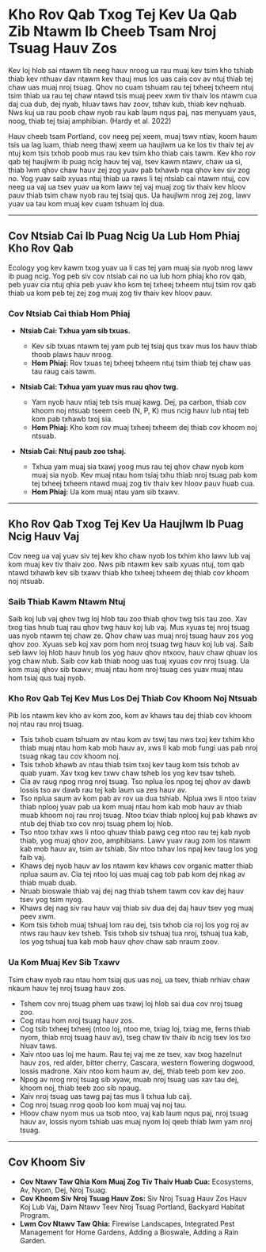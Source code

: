 # Kho Rov Qab Txog Tej Kev Ua Qab Zib Ntawm Ib Cheeb Tsam Nroj Tsuag Hauv Zos

Kev loj hlob sai ntawm tib neeg hauv nroog ua rau muaj kev tsim kho tshiab thiab kev nthuav dav ntawm kev thauj mus los uas cais cov av ntuj thiab tej chaw uas muaj nroj tsuag. Qhov no cuam tshuam rau tej txheej txheem ntuj tsim thiab ua rau tej chaw ntawd tsis muaj peev xwm tiv thaiv los ntawm cua daj cua dub, dej nyab, hluav taws hav zoov, tshav kub, thiab kev nqhuab. Nws kuj ua rau poob chaw nyob rau kab laum nqus paj, nas menyuam yaus, noog, thiab tej tsiaj amphibian. (Hardy et al. 2022)

Hauv cheeb tsam Portland, cov neeg pej xeem, muaj tswv ntiav, koom haum tsis ua lag luam, thiab neeg thawj xeem ua haujlwm ua ke los tiv thaiv tej av ntuj kom tsis txhob poob mus rau kev tsim kho thiab cais tawm. Kev kho rov qab tej haujlwm ib puag ncig hauv tej vaj, tsev kawm ntawv, chaw ua si, thiab lwm qhov chaw hauv zej zog yuav pab txhawb nqa qhov kev siv zog no. Yog yuav saib xyuas ntuj thiab ua raws li tej ntsiab cai ntawm ntuj, cov neeg ua vaj ua tsev yuav ua kom lawv tej vaj muaj zog tiv thaiv kev hloov pauv thiab tsim chaw nyob rau tej tsiaj qus. Ua haujlwm nrog zej zog, lawv yuav ua tau kom muaj kev cuam tshuam loj dua.

---

## Cov Ntsiab Cai Ib Puag Ncig Ua Lub Hom Phiaj Kho Rov Qab

Ecology yog kev kawm txog yuav ua li cas tej yam muaj sia nyob nrog lawv ib puag ncig. Yog peb siv cov ntsiab cai no ua lub hom phiaj kho rov qab, peb yuav cia ntuj qhia peb yuav kho kom tej txheej txheem ntuj tsim rov qab thiab ua kom peb tej zej zog muaj zog tiv thaiv kev hloov pauv.

### Cov Ntsiab Cai thiab Hom Phiaj

- **Ntsiab Cai: Txhua yam sib txuas.**  
  - Kev sib txuas ntawm tej yam pub tej tsiaj qus txav mus los hauv thiab thoob plaws hauv nroog.  
  - **Hom Phiaj:** Rov txuas tej txheej txheem ntuj tsim thiab tej chaw uas tau raug cais tawm.

- **Ntsiab Cai: Txhua yam yuav mus rau qhov twg.**  
  - Yam nyob hauv ntiaj teb tsis muaj kawg. Dej, pa carbon, thiab cov khoom noj ntsuab tseem ceeb (N, P, K) mus ncig hauv lub ntiaj teb kom pab txhawb txoj sia.  
  - **Hom Phiaj:** Kho kom rov muaj txheej txheem dej thiab cov khoom noj ntsuab.

- **Ntsiab Cai: Ntuj paub zoo tshaj.**  
  - Txhua yam muaj sia txawj yoog mus rau tej qhov chaw nyob kom muaj sia nyob. Kev muaj ntau hom tsiaj txhu thiab nroj tsuag pab kom tej txheej txheem ntawd muaj zog tiv thaiv kev hloov pauv huab cua.  
  - **Hom Phiaj:** Ua kom muaj ntau yam sib txawv.

---

## Kho Rov Qab Txog Tej Kev Ua Haujlwm Ib Puag Ncig Hauv Vaj

Cov neeg ua vaj yuav siv tej kev kho chaw nyob los txhim kho lawv lub vaj kom muaj kev tiv thaiv zoo. Nws pib ntawm kev saib xyuas ntuj, tom qab ntawd txhawb kev sib txawv thiab kho txheej txheem dej thiab cov khoom noj ntsuab.

### Saib Thiab Kawm Ntawm Ntuj

Saib koj lub vaj qhov twg loj hlob tau zoo thiab qhov twg tsis tau zoo. Xav txog tias hnub tuaj rau qhov twg hauv koj lub vaj. Mus xyuas tej nroj tsuag uas nyob ntawm tej chaw ze. Qhov chaw uas muaj nroj tsuag hauv zos yog qhov zoo. Xyuas seb koj xav pom hom nroj tsuag twg hauv koj lub vaj. Saib seb lawv loj hlob hauv hnub los yog hauv qhov ntxoov, hauv chaw qhuav los yog chaw ntub. Saib cov kab thiab noog uas tuaj xyuas cov nroj tsuag. Ua kom muaj qhov sib txawv; muaj ntau hom nroj tsuag ces yuav muaj ntau hom tsiaj qus tuaj nyob.

### Kho Rov Qab Tej Kev Mus Los Dej Thiab Cov Khoom Noj Ntsuab

Pib los ntawm kev kho av kom zoo, kom av khaws tau dej thiab cov khoom noj ntau rau nroj tsuag.

- Tsis txhob cuam tshuam av ntau kom av tswj tau nws txoj kev txhim kho thiab muaj ntau hom kab mob hauv av, xws li kab mob fungi uas pab nroj tsuag nkag tau cov khoom noj.
- Tsis txhob khawb av ntau thiab tsim txoj kev taug kom tsis txhob av quab yuam. Xav txog kev txwv chaw tsheb los yog kev tsav tsheb.
- Cia av raug npog nrog nroj tsuag. Tso nplua los npog tej qhov av dawb lossis tso av dawb rau tej kab laum ua zes hauv av.
- Tso nplua saum av kom pab av rov ua dua tshiab. Nplua xws li ntoo txiav thiab nplooj yuav pab ua kom muaj ntau hom kab mob hauv av thiab muab khoom noj rau nroj tsuag. Ntoo txiav thiab nplooj kuj pab khaws av ntub dej thiab txo cov nroj tsuag phem loj hlob.
- Tso ntoo txhav xws li ntoo qhuav thiab pawg ceg ntoo rau tej kab nyob thiab, yog muaj qhov zoo, amphibians. Lawv yuav raug zom los ntawm kab mob hauv av, tsim av tshiab. Siv ntoo txhav los npaj kev taug los yog faib vaj.
- Khaws dej nyob hauv av los ntawm kev khaws cov organic matter thiab nplua saum av. Cia tej ntoo loj uas muaj cag tob pab kom dej nkag av thiab muab duab.
- Nruab bioswale thiab vaj dej nag thiab tshem tawm cov kav dej hauv tsev yog tsim nyog.
- Khaws dej nag siv rau hauv vaj thiab siv dua dej daj hauv tsev yog muaj peev xwm.
- Kom tsis txhob muaj tshuaj lom rau dej, tsis txhob cia roj los yog roj av ntws rau hauv kev tsheb. Tsis txhob siv tshuaj tua nroj, tshuaj tua kab, los yog tshuaj tua kab mob hauv qhov chaw sab nraum zoov.

### Ua Kom Muaj Kev Sib Txawv

Tsim chaw nyob rau ntau hom tsiaj qus uas noj, ua tsev, thiab nrhiav chaw nkaum hauv tej nroj tsuag hauv zos.

- Tshem cov nroj tsuag phem uas txawj loj hlob sai dua cov nroj tsuag zoo.
- Cog ntau hom nroj tsuag hauv zos.
- Cog tsib txheej txheej (ntoo loj, ntoo me, txiag loj, txiag me, ferns thiab nyom, thiab nroj tsuag hauv av), tseg chaw tiv thaiv ib ncig tsev los txo hluav taws.
- Xaiv ntoo uas loj me haum. Rau tej vaj me ze tsev, xav txog hazelnut hauv zos, red alder, bitter cherry, Cascara, western flowering dogwood, lossis madrone. Xaiv ntoo kom haum av, dej, thiab teeb pom kev zoo.
- Npog av nrog nroj tsuag sib xyaw, muab nroj tsuag uas xav tau dej, khoom noj, thiab teeb zoo sib npaug.
- Xaiv nroj tsuag uas tawg paj tas mus li txhua lub caij.
- Cog nroj tsuag nrog qoob loo kom muaj vaj noj tau.
- Hloov chaw nyom mus ua tsob ntoo, vaj kab laum nqus paj, nroj tsuag hauv av, lossis nyom tshiab uas muaj nyom loj qeeb thiab lwm yam nroj tsuag.

---

## Cov Khoom Siv

- **Cov Ntawv Taw Qhia Kom Muaj Zog Tiv Thaiv Huab Cua:** Ecosystems, Av, Nyom, Dej, Nroj Tsuag.
- **Cov Khoom Siv Nroj Tsuag Hauv Zos:** Siv Nroj Tsuag Hauv Zos Hauv Koj Lub Vaj, Daim Ntawv Teev Nroj Tsuag Portland, Backyard Habitat Program.
- **Lwm Cov Ntawv Taw Qhia:** Firewise Landscapes, Integrated Pest Management for Home Gardens, Adding a Bioswale, Adding a Rain Garden.
